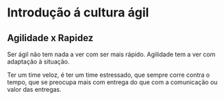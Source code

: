# Introdução á cultura ágil

## Agilidade x Rapidez

Ser ágil não tem nada a ver com ser mais rápido. Agilidade tem a ver com adaptação à situação.

Ter um time veloz, é ter um time estressado, que sempre corre contra o tempo, que se preocupa mais com entrega do que com a comunicação ou valor das entregas.